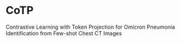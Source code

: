 # CoTP
Contrastive Learning with Token Projection for Omicron Pneumonia Identification from Few-shot Chest CT Images
